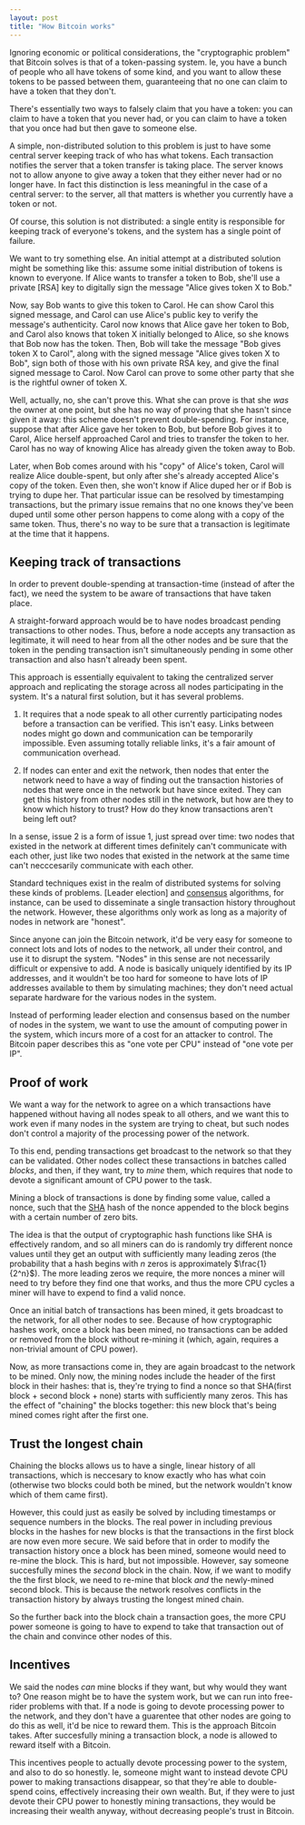 ```yaml
---
layout: post
title: "How Bitcoin works"
---
```


Ignoring economic or political considerations, the "cryptographic problem" that
Bitcoin solves is that of a token-passing system. Ie, you have a bunch of
people who all have tokens of some kind, and you want to allow these tokens to
be passed between them, guaranteeing that no one can claim to have a token that
they don't.

There's essentially two ways to falsely claim that you have a token: you can
claim to have a token that you never had, or you can claim to have a token that
you once had but then gave to someone else.

A simple, non-distributed solution to this problem is just to have some central
server keeping track of who has what tokens. Each transaction notifies the
server that a token transfer is taking place. The server knows not to allow
anyone to give away a token that they either never had or no longer have. In
fact this distinction is less meaningful in the case of a central server: to
the server, all that matters is whether you currently have a token or not.

Of course, this solution is not distributed: a single entity is responsible for
keeping track of everyone's tokens, and the system has a single point of
failure.

We want to try something else. An initial attempt at a distributed solution
might be something like this: assume some initial distribution of tokens is
known to everyone. If Alice wants to transfer a token to Bob, she'll use a
private [RSA] key to digitally sign the message "Alice gives token X to Bob."

Now, say Bob wants to give this token to Carol. He can show Carol this signed
message, and Carol can use Alice's public key to verify the message's
authenticity. Carol now knows that Alice gave her token to Bob, and Carol also
knows that token X initially belonged to Alice, so she knows that Bob now has
the token. Then, Bob will take the message "Bob gives token X to Carol", along
with the signed message "Alice gives token X to Bob", sign both of those with
his own private RSA key, and give the final signed message to Carol. Now Carol
can prove to some other party that she is the rightful owner of token X.

Well, actually, no, she can't prove this. What she can prove is that she _was_
the owner at one point, but she has no way of proving that she hasn't since
given it away: this scheme doesn't prevent double-spending. For instance,
suppose that after Alice gave her token to Bob, but before Bob gives it to
Carol, Alice herself approached Carol and tries to transfer the token to her.
Carol has no way of knowing Alice has already given the token away to Bob.

Later, when Bob comes around with his "copy" of Alice's token, Carol will
realize Alice double-spent, but only after she's already accepted Alice's copy
of the token. Even then, she won't know if Alice duped her or if Bob is trying
to dupe her. That particular issue can be resolved by timestamping
transactions, but the primary issue remains that no one knows they've been
duped until some other person happens to come along with a copy of the same
token. Thus, there's no way to be sure that a transaction is legitimate at the
time that it happens.

## Keeping track of transactions

In order to prevent double-spending at transaction-time (instead of after the
fact), we need the system to be aware of transactions that have taken place.

A straight-forward approach would be to have nodes broadcast pending
transactions to other nodes. Thus, before a node accepts any transaction as
legitimate, it will need to hear from all the other nodes and be sure that the
token in the pending transaction isn't simultaneously pending in some other
transaction and also hasn't already been spent. 

This approach is essentially equivalent to taking the centralized server
approach and replicating the storage across all nodes participating in the
system. It's a natural first solution, but it has several problems.

1. It requires that a node speak to all other currently participating nodes
before a transaction can be verified. This isn't easy. Links between nodes
might go down and communication can be temporarily impossible. Even assuming
totally reliable links, it's a fair amount of communication overhead.

2. If nodes can enter and exit the network, then nodes that enter the network
need to have a way of finding out the transaction histories of nodes that were
once in the network but have since exited. They can get this history from other
nodes still in the network, but how are they to know which history to trust?
How do they know transactions aren't being left out?

In a sense, issue 2 is a form of issue 1, just spread over time: two nodes that
existed in the network at different times definitely can't communicate with
each other, just like two nodes that existed in the network at the same time
can't necccesarily communicate with each other.

Standard techniques exist in the realm of distributed systems for solving these
kinds of problems. [Leader election] and [consensus] algorithms, for instance,
can be used to disseminate a single transaction history throughout the network.
However, these algorithms only work as long as a majority of nodes in network
are "honest".

Since anyone can join the Bitcoin network, it'd be very easy for someone to
connect lots and lots of nodes to the network, all under their control, and use
it to disrupt the system. "Nodes" in this sense are not necessarily difficult
or expensive to add. A node is basically uniquely identified by its IP
addresses, and it wouldn't be too hard for someone to have lots of IP addresses
available to them by simulating machines; they don't need actual separate
hardware for the various nodes in the system.

Instead of performing leader election and consensus based on the number of
nodes in the system, we want to use the amount of computing power in the
system, which incurs more of a cost for an attacker to control. The Bitcoin
paper describes this as "one vote per CPU" instead of "one vote per IP".

## Proof of work

We want a way for the network to agree on a which transactions have happened
without having all nodes speak to all others, and we want this to work even if
many nodes in the system are trying to cheat, but such nodes don't control a
majority of the processing power of the network.

To this end, pending transactions get broadcast to the network so that they can
be validated. Other nodes collect these transactions in batches called
_blocks_, and then, if they want, try to *mine* them, which requires that node
to devote a significant amount of CPU power to the task.

Mining a block of transactions is done by finding some value, called a nonce,
such that the [SHA] hash of the nonce appended to the block begins with a
certain number of zero bits.

The idea is that the output of cryptographic hash functions like SHA is
effectively random, and so all miners can do is randomly try different nonce
values until they get an output with sufficiently many leading zeros (the
probability that a hash begins with $n$ zeros is approximately
$\frac{1}{2^n}$). The more leading zeros we require, the more nonces a miner
will need to try before they find one that works, and thus the more CPU cycles
a miner will have to expend to find a valid nonce.

Once an initial batch of transactions has been mined, it gets broadcast to the
network, for all other nodes to see. Because of how cryptographic hashes work,
once a block has been mined, no transactions can be added or removed from the
block without re-mining it (which, again, requires a non-trivial amount of CPU
power).

Now, as more transactions come in, they are again broadcast to the network to
be mined. Only now, the mining nodes include the header of the first block in
their hashes: that is, they're trying to find a nonce so that SHA(first block +
second block + none) starts with sufficiently many zeros. This has the effect of "chaining" the blocks together: this new block that's being mined comes right after the first one.

## Trust the longest chain

Chaining the blocks allows us to have a single, linear history of all
transactions, which is neccesary to know exactly who has what coin (otherwise
two blocks could both be mined, but the network wouldn't know which of them
came first).

However, this could just as easily be solved by including timestamps or
sequence numbers in the blocks. The real power in including previous blocks in
the hashes for new blocks is that the transactions in the first block are now
even more secure. We said before that in order to modify the transaction
history once a block has been mined, someone would need to re-mine the block.
This is hard, but not impossible. However, say someone succesfully mines the
_second_ block in the chain. Now, if we want to modify the the first block, we
need to re-mine that block *and* the newly-mined second block. This is because
the network resolves conflicts in the transaction history by always trusting
the longest mined chain.

So the further back into the block chain a transaction goes, the more CPU power
someone is going to have to expend to take that transaction out of the chain
and convince other nodes of this.

## Incentives

We said the nodes *can* mine blocks if they want, but why would they want to?
One reason might be to have the system work, but we can run into free-rider
problems with that. If a node is going to devote processing power to the
network, and they don't have a guarentee that other nodes are going to do this
as well, it'd be nice to reward them. This is the approach Bitcoin takes. After
succesfully mining a transaction block, a node is allowed to reward itself with
a Bitcoin.

This incentives people to actually devote processing power to the system, and
also to do so honestly. Ie, someone might want to instead devote CPU power to
making transactions disappear, so that they're able to double-spend coins,
effectively increasing their own wealth. But, if they were to just devote their
CPU power to honestly mining transactions, they would be increasing their
wealth anyway, without decreasing people's trust in Bitcoin.

[consensus]: https://en.wikipedia.org/wiki/Consensus_(computer_science)
[SHA]: https://en.wikipedia.org/wiki/Secure_Hash_Algorithm

